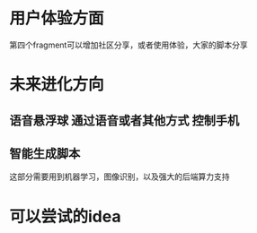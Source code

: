 # 用户体验方面

第四个fragment可以增加社区分享，或者使用体验，大家的脚本分享



# 未来进化方向

## 语音悬浮球  通过语音或者其他方式 控制手机



## 智能生成脚本

这部分需要用到机器学习，图像识别，以及强大的后端算力支持



# 可以尝试的idea